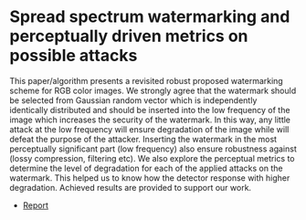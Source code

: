 # Spread spectrum watermarking and perceptually driven metrics on possible attacks

This paper/algorithm presents a revisited robust proposed watermarking scheme for RGB color images. We
strongly agree that the watermark should be selected from Gaussian random vector which is
independently identically distributed and should be inserted into the low frequency of the image which
increases the security of the watermark. In this way, any little attack at the low frequency will ensure
degradation of the image while will defeat the purpose of the attacker. Inserting the watermark in the
most perceptually significant part (low frequency) also ensure robustness against (lossy compression,
filtering etc).
We also explore the perceptual metrics to determine the level of degradation for each of the applied
attacks on the watermark. This helped us to know how the detector response with higher degradation.
Achieved results are provided to support our work.


* [Report](https://drive.google.com/open?id=0B6YcqcYpaK7CSUt4b0pJU0haMk0)
